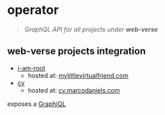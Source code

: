 # operator

> _GraphQL API for all projects under __web-verse___


## web-verse projects integration
- [i-am-root](https://github.com/MarcoDaniels/i-am-root)
  - hosted at: [mylittlevirtualfriend.com](https://mylittlevirtualfriend.com)
- [cv](https://github.com/MarcoDaniels/cv)
  - hosted at: [cv.marcodaniels.com](https://cv.marcodaniels.com)
  
exposes a [GraphiQL](https://us-central1-web-verse-services.cloudfunctions.net/operator/graphiql)
